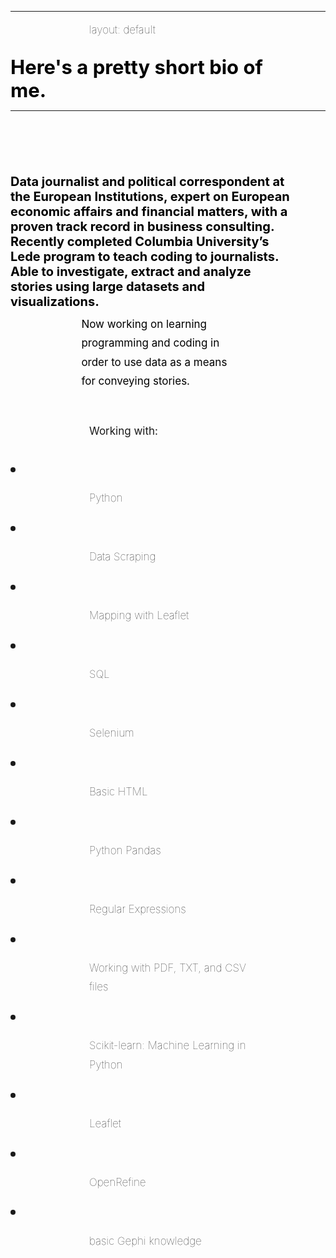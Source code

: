 
<style>
.container {
  text-align: center;
  color: #333;
  margin: 0 auto;
  padding-bottom: 60px;
  padding-top: 60px;
  font-family: Helvetica, sans-serif;
  position: relative;
}
#nav {
  position: absolute;
  top: 10px;
  right: 10px;
  text-align: left;
  width: 100%;
}
h1 {
  font-size: 35px;
}
h2 {
  font-size: 32px;
}
h3 {
  font-size: 28px;
  color: #D3D3D3;
}
p {
  font-size: 17px;
  font-weight: lighter;
  line-height: 1.8;
  text-align: left;
  margin-left: 25%;
  margin-right: 20%;
  margin-top: 2%;
  margin-bottom: 2%;
}
li {
  font-size: 24px;
  line-height: 1.8;
}
a {
  text-decoration: none;
  background: #bdffc5;
  padding: 3px 6px;
  color: #000;
}
#my_header {
  text-align: left;
    font-family: 'Inconsolata', monospace,

  margin-left: 10%;
  margin-right: 10%;
  margin-top: 5%;
  font-size: 31px;
  color: black;
  font-weight: bolder;
}

#something_like_a_header {
  text-align: left;
  font-family: 'Inconsolata', monospace,
  margin-left: 10%;
  margin-right: 10%;
  margin-top: 20%;
  font-size: 20px;
  color: black;
  font-weight: bolder;
}
#my_subheader {
  text-align: left;
  margin-left: 25%;
  margin-right: 20%;
  margin-top: 1%;
  margin-bottom: 7%;
  font-weight: lighter;
  font-size: 22px;
  color: #989898;
}
#my_another_subheader {
  text-align: center;
  margin-left: 25%;
  margin-right: 25%;
  margin-top: 1%;
  margin-bottom: 2%;
  font-weight: bold;
  font-size: 22px;
  color: #black;
}
#my_image_caption {
  text-align: center;
  margin-left: 5%;
  margin-right: 5%;
  margin-top: 0%;
  font-weight: lighter;
  font-size: 12px;
  color: #808080;
}
#my_footer {
  text-align: left;
  margin-left: 25%;
  margin-right: 20%;
  margin-top: 0%;
  font-weight: lighter;
  font-size: 11px;
  background: #E9E9EA;
  padding: 3px 6px;
  color: #000;
}
</style>

---
layout: default
<div id="my_header">Here's a pretty short bio of me.</div>

<!-- permalink: /about
 -->
---


<div id="something_like_a_header">
Data journalist and political correspondent at the European Institutions, expert on European economic affairs and financial matters, with a proven track record in business consulting. Recently completed Columbia University’s Lede program to teach coding to journalists. Able to investigate, extract and analyze stories using large datasets and visualizations.

Now working on learning programming and coding in order to use data as a means for conveying stories. 
</div>

<h1>

Working with: 
</h1>

<li>

Python
</li>
<li>

Data Scraping
</li>
<li>

Mapping with Leaflet
</li>
<li>

SQL
</li>
<li>

Selenium 
</li>
<li>

Basic HTML
</li>
<li>

Python Pandas
</li>
<li>

Regular Expressions
</li>
<li>

Working with PDF, TXT, and CSV files
</li>
<li>

Scikit-learn: Machine Learning in Python
</li>
<li>

Leaflet 
</li>
<li>

OpenRefine 
</li>
<li>

basic Gephi knowledge
</li>

<!-- 
<div>
<img width="20%" height="40" src="Ioannis Antypas_CV-1.png" alt="">
</div>

 -->
